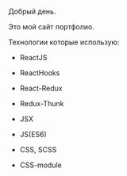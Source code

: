 Добрый день. 

Это мой сайт портфолио.

Технологии которые использую:

- ReactJS

- ReactHooks

- React-Redux

- Redux-Thunk

- JSX

- JS(ES6)

- CSS, SCSS

- CSS-module
